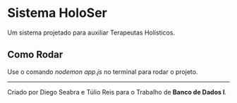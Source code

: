 # Sistema HoloSer

Um sistema projetado para auxiliar Terapeutas Holísticos.

## Como Rodar

Use o comando *nodemon app.js* no terminal para rodar o projeto.

---

Criado por Diego Seabra e Túlio Reis para o Trabalho de **Banco de Dados I**.